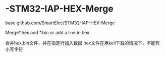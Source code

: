 # -STM32-IAP-HEX-Merge


base github.com/SmartElec/STM32-IAP-HEX-Merge


Merge*.hex and *.bin or add a line in hex



合并hex,bin文件，并在指定行加入数据
hex文件在用keil下载的情况下，不能有小写字符
